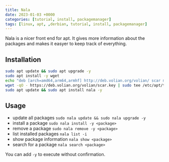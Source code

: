 ```yaml
---
title: Nala
date: 2023-01-03 +0000
categories: [tutorial, install, packagemanager]
tags: [linux, apt, ,derbian, tutorial, install, packagemanager]
---
```


Nala is a nicer front end for apt. It gives more information about the packages and makes it easyer to keep track of everything.

## Installation

```bash
sudo apt update && sudo apt upgrade -y
sudo apt install -y wget
echo "deb [arch=amd64,arm64,armhf] http://deb.volian.org/volian/ scar main" | sudo tee /etc/apt/sources.list.d/volian-archive-scar-unstable.list
wget -qO - https://deb.volian.org/volian/scar.key | sudo tee /etc/apt/trusted.gpg.d/volian-archive-scar-unstable.gpg > /dev/null
sudo apt update && sudo apt install nala -y
```

## Usage

* update all packages `sudo nala update && sudo nala upgrade -y`
* install a package `sudo nala install -y <package>`
* remove a package `sudo nala remove -y <package>`
* list installed packages `nala list -i`
* show package information `nala show <package>`
* search for a package `nala search <package>`

You can add `-y` to execute without confirmation.
